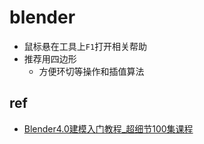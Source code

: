 
# blender
+ 鼠标悬在工具上`F1`打开相关帮助
+ 推荐用四边形
    + 方便环切等操作和插值算法

## ref
+ [Blender4.0建模入门教程_超细节100集课程](https://www.bilibili.com/video/BV1fb4y1e7PD?p=21&spm_id_from=pageDriver&vd_source=d3c0a53193a65728ad278e633b3790e5)